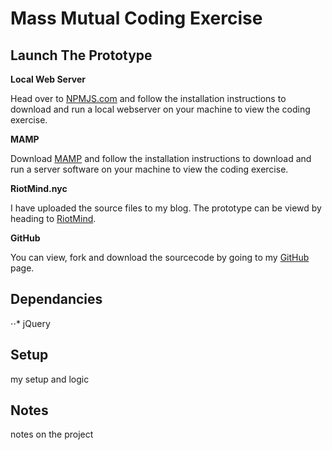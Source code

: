 # Mass Mutual Coding Exercise

## Launch The Prototype
**Local Web Server**

Head over to [NPMJS.com](https://www.npmjs.com/package/local-web-server) and follow the installation instructions to download and run a local webserver on your machine to view the coding exercise.

**MAMP**

Download [MAMP](https://www.mamp.info/en/) and follow the installation instructions to download and run a server software on your machine to view the coding exercise.

**RiotMind.nyc**

I have uploaded the source files to my blog. The prototype can be viewd by heading to [RiotMind](http://www.riotmind.nyc/MassMutual/index.html).

**GitHub**

You can view, fork and download the sourcecode by going to my [GitHub](https://github.com/AdrianSane/Mass-Mutual---Coding-Exercise) page.

## Dependancies
⋅⋅* jQuery

## Setup
my setup and logic

## Notes
notes on the project
